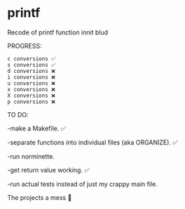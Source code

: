 # printf
Recode of printf function innit blud

PROGRESS:

```
c conversions ✅
s conversions ✅
d conversions ❌
i conversions ❌
u conversions ❌
x conversions ❌
X conversions ❌
p conversions ❌
```


TO DO:

-make a Makefile. ✅

-separate functions into individual files (aka ORGANIZE). ✅

-run norminette.

-get return value working. ✅

-run actual tests instead of just my crappy main file.

The projects a mess 🥳
